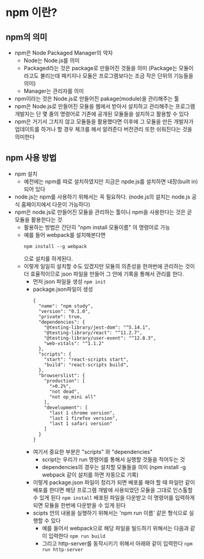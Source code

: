 # npm 이란?

## npm의 의미

- npm은 Node Packaged Manager의 약자
  - Node는 Node.js를 의미
  - Packaged라는 것은 package로 만들어진 것들을 의미 (Package는 모듈이라고도 불리는데 패키지나 모듈은 프로그램보다는 조금 작은 단위의 기능들을 의미)
  - Manager는 관리자를 의미
- npm이라는 것은 Node.js로 만들어진 pakage(module)을 관리해주는 툴
- npm은 Node.js로 만들어진 모듈을 웹에서 받아서 설치하고 관리해주는 프로그램
  개발자는 단 몇 줄의 명령어로 기존에 공개된 모듈들을 설치하고 활용할 수 있다
- npm은 거기서 그치지 않고 모듈들을 활용했다면 이후에 그 모듈을 만든 개발자가 업데이트를 하거나 할 경우 체크를 해서 알려준다
  버전관리 또한 쉬워진다는 것을 의미한다

## npm 사용 방법

- npm 설치
  - 예전에는 npm를 따로 설치하였지만 지금은 npde.js를 설치하면 내장(built in)되어 있다
- node.js는 npm를 사용하기 위해서는 꼭 필요하다. (node.js의 설치는 node.js 공식 홈페이지에서 다운이 가능하다)
- npm은 node.js로 만들어진 모듈을 관리하는 툴이니 npm을 사용한다는 것은 곧 모듈을 활용한다는 것
  - 활용하는 방법은 간단히 "npm install 모듈이름" 의 명령어로 가능
  - 예를 들어 webpack를 설치해본다면
    ```
    npm install --g webpack
    ```
    으로 설치를 하게된다.
  - 이렇게 일일히 설치할 수도 있겠지만 모듈의 의존성을 한꺼번에 관리하는 것이 더 효율적이므로
    json 파일을 만들어 그 안에 기록을 통해서 관리를 한다.
    - 먼저 json 파일을 생성
      `npm init`
    - package.json파일이 생성
      ```
      {
        "name": "npm study",
        "version": "0.1.0",
        "private": true,
        "dependencies": {
          "@testing-library/jest-dom": "^5.14.1",
          "@testing-library/react": "^11.2.7",
          "@testing-library/user-event": "^12.8.3",
          "web-vitals": "^1.1.2"
        },
        "scripts": {
          "start": "react-scripts start",
          "build": "react-scripts build",
        },
        "browserslist": {
          "production": [
            ">0.2%",
            "not dead",
            "not op_mini all"
          ],
          "development": [
            "last 1 chrome version",
            "last 1 firefox version",
            "last 1 safari version"
          ]
        }
      }
      ```
    - 여기서 중요한 부분은 "scripts" 와 "dependencies"
      - script는 우리가 run 명령어를 통해서 실행할 것들을 적어두는 것
      - dependencies의 경우는 설치할 모듈들을 의미 (npm install -g webpack 같이 설치를 하면 자동으로 기록)
    - 이렇게 package.json 파일이 정리가 되면 배포를 해야 할 때 파일만 같이 배포를 한다면
      해당 프로그램 개발에 사용되었던 모듈을 그대로 인스톨할 수 있게 된다
      `npm install` 배포된 파일을 다운받고 이 명령어를 입력하게 되면 모듈을 한번에 다운받을 수 있게 된다
    - scipts 안의 내용을 실행하기 위해서는 'npm run 이름' 같은 형식으로 실행할 수 있다
      - 예를 들어서 webpack으로 해당 파일을 빌드하기 위해서는 다음과 같이 입력한다
        `npm run build`
      - 그리고 http-server를 동작시키기 위해서 아래와 같이 입력한다
        `npm run http-server`

